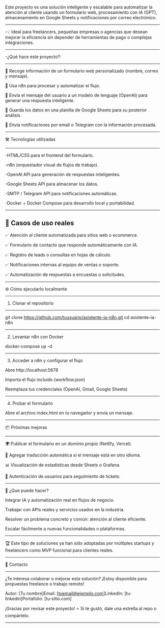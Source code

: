 

Este proyecto es una solución inteligente y escalable para automatizar la atención al cliente usando un formulario web, procesamiento con IA (GPT), almacenamiento en Google Sheets y notificaciones por correo electrónico.


----------------------------------------------------------------------------------------------------------------------------------------------------------------------------------------------------------------------------
-💡 Ideal para freelancers, pequeñas empresas o agencias que desean mejorar la eficiencia sin depender de herramientas de pago o complejas integraciones.

----------------------------------------------------------------------------------------------------------------------------------------------------------------------------------------------------------------------------
-¿Qué hace este proyecto?:

----------------------------------------------------------------------------------------------------------------------------------------------------------------------------------------------------------------------------
🔹 Recoge información de un formulario web personalizado (nombre, correo y mensaje).

🔹 Usa n8n para procesar y automatizar el flujo.

🔹 Envía el mensaje del usuario a un modelo de lenguaje (OpenAI) para generar una respuesta inteligente.

🔹 Guarda los datos en una planilla de Google Sheets para su posterior análisis.

🔹 Envía notificaciones por email o Telegram con la información procesada.


----------------------------------------------------------------------------------------------------------------------------------------------------------------------------------------------------------------------------
🛠️ Tecnologías utilizadas

----------------------------------------------------------------------------------------------------------------------------------------------------------------------------------------------------------------------------
-HTML/CSS para el frontend del formulario.

-n8n (orquestador visual de flujos de trabajo).

-OpenAI API para generación de respuestas inteligentes.

-Google Sheets API para almacenar los datos.

-SMTP / Telegram API para notificaciones automáticas.

-Docker + Docker Compose para desarrollo local y portabilidad.

----------------------------------------------------------------------------------------------------------------------------------------------------------------------------------------------------------------------------
🎯 Casos de uso reales
----------------------------------------------------------------------------------------------------------------------------------------------------------------------------------------------------------------------------
✅ Atención al cliente automatizada para sitios web o ecommerce.

✅ Formulario de contacto que responde automáticamente con IA.

✅ Registro de leads o consultas en hojas de cálculo.

✅ Notificaciones internas al equipo de ventas o soporte.

✅ Automatización de respuestas a encuestas o solicitudes.

----------------------------------------------------------------------------------------------------------------------------------------------------------------------------------------------------------------------------
⚙️ Cómo ejecutarlo localmente

----------------------------------------------------------------------------------------------------------------------------------------------------------------------------------------------------------------------------
1. Clonar el repositorio

----------------------------------------------------------------------------------------------------------------------------------------------------------------------------------------------------------------------------
git clone https://github.com/tuusuario/asistente-ia-n8n.git
cd asistente-ia-n8n

----------------------------------------------------------------------------------------------------------------------------------------------------------------------------------------------------------------------------
2. Levantar n8n con Docker

docker-compose up -d

----------------------------------------------------------------------------------------------------------------------------------------------------------------------------------------------------------------------------
3. Acceder a n8n y configurar el flujo

Abre http://localhost:5678

Importa el flujo incluido (workflow.json)

Reemplaza tus credenciales (OpenAI, Gmail, Google Sheets)

----------------------------------------------------------------------------------------------------------------------------------------------------------------------------------------------------------------------------
4. Probar el formulario

Abre el archivo index.html en tu navegador y envía un mensaje.

----------------------------------------------------------------------------------------------------------------------------------------------------------------------------------------------------------------------------
📦 Próximas mejoras

----------------------------------------------------------------------------------------------------------------------------------------------------------------------------------------------------------------------------
🌍 Publicar el formulario en un dominio propio (Netlify, Vercel).

💬 Agregar traducción automática si el mensaje está en otro idioma.

📊 Visualización de estadísticas desde Sheets o Grafana.

🔐 Autenticación de usuarios para seguimiento de tickets.

----------------------------------------------------------------------------------------------------------------------------------------------------------------------------------------------------------------------------
💼 ¿Que puede hacer?

Integrar IA y automatización real en flujos de negocio.

Trabajar con APIs reales y servicios usados en la industria.

Resolver un problema concreto y común: atención al cliente eficiente.

Escalar fácilmente a nuevas funcionalidades o plataformas.

----------------------------------------------------------------------------------------------------------------------------------------------------------------------------------------------------------------------------
🏆 Este tipo de soluciones ya han sido adoptadas por múltiples startups y freelancers como MVP funcional para clientes reales.

----------------------------------------------------------------------------------------------------------------------------------------------------------------------------------------------------------------------------
📩 Contacto

----------------------------------------------------------------------------------------------------------------------------------------------------------------------------------------------------------------------------
¿Te interesa colaborar o mejorar esta solución? ¡Estoy disponible para propuestas freelance o trabajo remoto!

Autor: [Tu nombre]Email: [tuemail@ejemplo.com]LinkedIn: [tu-linkedin]Portafolio: [tu-sitio.com]

¡Gracias por revisar este proyecto! ⭐ Si te gustó, dale una estrella al repo o compártelo.

----------------------------------------------------------------------------------------------------------------------------------------------------------------------------------------------------------------------------
